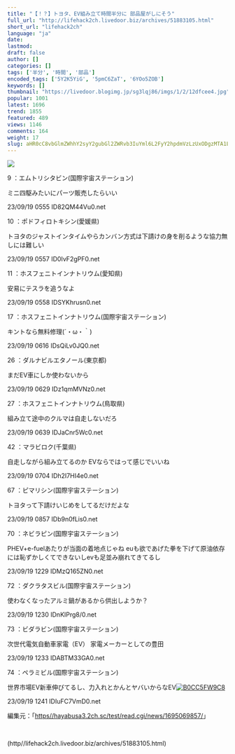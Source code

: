 ```yaml
---
title: "【！？】トヨタ、EV組み立て時間半分に 部品屋がしにそう"
full_url: "http://lifehack2ch.livedoor.biz/archives/51883105.html"
short_url: "lifehack2ch"
language: "ja"
date: 
lastmod: 
draft: false
author: []
categories: []
tags: ['半分', '時間', '部品']
encoded_tags: ['5Y2K5YiG', '5pmC6ZaT', '6YOo5ZOB']
keywords: []
thumbnail: "https://livedoor.blogimg.jp/sg3lqj86/imgs/1/2/12dfcee4.jpg"
popular: 1001
latest: 1696
trend: 1855
featured: 489
views: 1146
comments: 164
weight: 17
slug: aHR0cC8vbGlmZWhhY2syY2gubGl2ZWRvb3IuYml6L2FyY2hpdmVzLzUxODgzMTA1Lmh0bWw=
---
```


![](https://livedoor.blogimg.jp/sg3lqj86/imgs/1/2/12dfcee4.jpg)

<div><p class='t_name'>9 ：エムトリシタビン(国際宇宙ステーション) </p> <p class='r1'>ミニ四駆みたいにパーツ販売したらいい </p><p>23/09/19 0555 ID82QM44Vu0.net</p> <p class='t_name'>10 ：ポドフィロトキシン(愛媛県) </p> <p class='r4'>トヨタのジャストインタイムやらカンバン方式は下請けの身を削るような協力無しには難しい </p><p>23/09/19 0557 ID0IvF2gPF0.net</p> <p class='t_name'>11 ：ホスフェニトインナトリウム(愛知県) </p> <p class='r4'>安易にテスラを追うなよ </p><p>23/09/19 0558 IDSYKhrusn0.net</p> <p class='t_name'>17 ：ホスフェニトインナトリウム(国際宇宙ステーション) </p> <p class='r4'>キントなら無料修理(´・ω・｀) </p><p>23/09/19 0616 IDsQiLv0JQ0.net</p> <p class='t_name'>26 ：ダルナビルエタノール(東京都) </p> <p class='r4'>まだEV車にしか使わないから </p><p>23/09/19 0629 IDz1qmMVNz0.net</p> <p class='t_name'>27 ：ホスフェニトインナトリウム(鳥取県) </p> <p class='r4'>組み立て途中のクルマは自走しないだろ </p><p>23/09/19 0639 IDJaCnr5Wc0.net</p> <p class='t_name'>42 ：マラビロク(千葉県) </p> <p class='r4'>自走しながら組み立てるのか EVならではって感じでいいね </p><p>23/09/19 0704 IDh2I7HI4e0.net</p> <p class='t_name'>67 ：ピマリシン(国際宇宙ステーション) </p> <p class='r4'>トヨタって下請けいじめをしてるだけだよな </p><p>23/09/19 0857 IDb9n0fLis0.net</p> <p class='t_name'>70 ：ネビラピン(国際宇宙ステーション) </p> <p class='r4'>PHEV+e-fuelあたりが当面の着地点じゃね euも欲であげた拳を下げて原油依存には恥ずかしくてできないしevも足並み崩れてきてるし </p><p>23/09/19 1229 IDMzQ165ZN0.net</p> <p class='t_name'>72 ：ダクラタスビル(国際宇宙ステーション) </p> <p class='r4'>使わなくなったアルミ鍋があるから供出しようか？ </p><p>23/09/19 1230 IDnKIPrg8/0.net</p> <p class='t_name'>73 ：ビダラビン(国際宇宙ステーション) </p> <p class='r4'>次世代電気自動車家電（EV） 家電メーカーとしての豊田 </p><p>23/09/19 1233 IDABTM33GA0.net</p> <p class='t_name'>74 ：ペラミビル(国際宇宙ステーション) </p> <p class='r2'>世界市場EV新車伸びてるし、力入れとかんとヤバいからなEV<a href='https//www.amazon.co.jp/dp/B0CC5FW9C8/?tag=nishiky24-22' target='_blank'><img src='https//m.media-amazon.com/images/I/41WeQRxP5cL._SL500_.jpg' alt='B0CC5FW9C8' border='0'></a> </p><p>23/09/19 1241 IDIuFC7VmD0.net</p> <p class='p_url'>編集元：「<a href='https//hayabusa3.2ch.sc/test/read.cgi/news/1695069857/' target='_blank'>https//hayabusa3.2ch.sc/test/read.cgi/news/1695069857/</a>」</p> <br clear='all'></div>

(http//lifehack2ch.livedoor.biz/archives/51883105.html)

